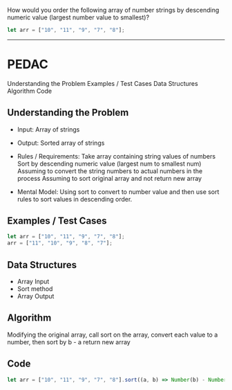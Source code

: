 How would you order the following array of number strings by descending numeric value (largest number value to smallest)?

```js
let arr = ["10", "11", "9", "7", "8"];
```

---

# PEDAC

Understanding the Problem
Examples / Test Cases
Data Structures
Algorithm
Code

## Understanding the Problem

- Input:
  Array of strings

- Output:
  Sorted array of strings

- Rules / Requirements:
  Take array containing string values of numbers
  Sort by descending numeric value (largest num to smallest num)
  Assuming to convert the string numbers to actual numbers in the process
  Assuming to sort original array and not return new array

- Mental Model:
  Using sort to convert to number value and then use sort rules to sort values in descending order.

## Examples / Test Cases

```js
let arr = ["10", "11", "9", "7", "8"];
arr = ["11", "10", "9", "8", "7"];
```

## Data Structures

- Array
  Input
- Sort method
- Array
  Output

## Algorithm

Modifying the original array,
call sort on the array,
convert each value to a number,
then sort by b - a
return new array

## Code

```js
let arr = ["10", "11", "9", "7", "8"].sort((a, b) => Number(b) - Number(a));
```
